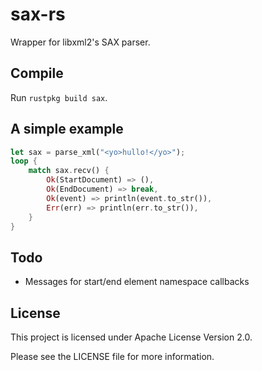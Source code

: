 # sax-rs

Wrapper for libxml2's SAX parser.

## Compile

Run `rustpkg build sax`.

## A simple example

~~~rust
let sax = parse_xml("<yo>hullo!</yo>");
loop {
    match sax.recv() {
        Ok(StartDocument) => (),
        Ok(EndDocument) => break,
        Ok(event) => println(event.to_str()),
        Err(err) => println(err.to_str()),
    }
}
~~~

## Todo

- Messages for start/end element namespace callbacks

## License

This project is licensed under Apache License Version 2.0.

Please see the LICENSE file for more information.

